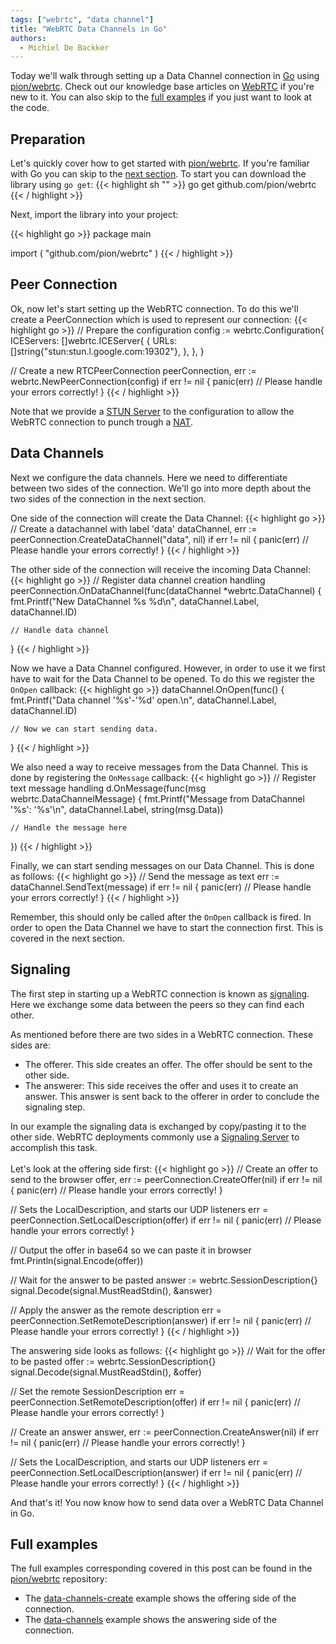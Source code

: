 ```yaml
---
tags: ["webrtc", "data channel"]
title: "WebRTC Data Channels in Go"
authors:
  - Michiel De Backker
---
```


Today we'll walk through setting up a Data Channel connection in [Go](https://golang.org/) using [pion/webrtc](https://github.com/pion/webrtc). Check out our knowledge base articles on [WebRTC](/knowledge-base/webrtc/) if you're new to it. You can also skip to the [full examples](#full-examples) if you just want to look at the code.

## Preparation
Let's quickly cover how to get started with [pion/webrtc](https://github.com/pion/webrtc). If you're familiar with Go you can skip to the [next section](#peer-connection). To start you can download the library using `go get`:
{{< highlight sh "" >}}
go get github.com/pion/webrtc
{{< / highlight >}}

Next, import the library into your project:

{{< highlight go >}}
package main

import (
	"github.com/pion/webrtc"
)
{{< / highlight >}}

## Peer Connection
Ok, now let's start setting up the WebRTC connection. To do this we'll create a PeerConnection which is used to represent our connection:
{{< highlight go >}}
// Prepare the configuration
config := webrtc.Configuration{
    ICEServers: []webrtc.ICEServer{
        {
            URLs: []string{"stun:stun.l.google.com:19302"},
        },
    },
}

// Create a new RTCPeerConnection
peerConnection, err := webrtc.NewPeerConnection(config)
if err != nil {
    panic(err) // Please handle your errors correctly!
}
{{< / highlight >}}

Note that we provide a [STUN Server](/knowledge-base/webrtc/webrtc-architecture/#stun-server) to the configuration to allow the WebRTC connection to punch trough a [NAT](/knowledge-base/webrtc/webrtc-intro/#network-address-translation).

## Data Channels
Next we configure the data channels. Here we need to differentiate between two sides of the connection. We'll go into more depth about the two sides of the connection in the next section.

One side of the connection will create the Data Channel:
{{< highlight go >}}
// Create a datachannel with label 'data'
dataChannel, err := peerConnection.CreateDataChannel("data", nil)
if err != nil {
    panic(err) // Please handle your errors correctly!
}
{{< / highlight >}}

The other side of the connection will receive the incoming Data Channel:
{{< highlight go >}}
// Register data channel creation handling
peerConnection.OnDataChannel(func(dataChannel *webrtc.DataChannel) {
    fmt.Printf("New DataChannel %s %d\n", dataChannel.Label, dataChannel.ID)

    // Handle data channel
}
{{< / highlight >}}

Now we have a Data Channel configured. However, in order to use it we first have to wait for the Data Channel to be opened. To do this we register the `OnOpen` callback:
{{< highlight go >}}
dataChannel.OnOpen(func() {
    fmt.Printf("Data channel '%s'-'%d' open.\n", dataChannel.Label, dataChannel.ID)

    // Now we can start sending data.
}
{{< / highlight >}}

We also need a way to receive messages from the Data Channel. This is done by registering the `OnMessage` callback:
{{< highlight go >}}
// Register text message handling
d.OnMessage(func(msg webrtc.DataChannelMessage) {
    fmt.Printf("Message from DataChannel '%s': '%s'\n", dataChannel.Label, string(msg.Data))

    // Handle the message here
})
{{< / highlight >}}

Finally, we can start sending messages on our Data Channel. This is done as follows:
{{< highlight go >}}
// Send the message as text
err := dataChannel.SendText(message)
if err != nil {
    panic(err) // Please handle your errors correctly!
}
{{< / highlight >}}

Remember, this should only be called after the `OnOpen` callback is fired. In order to open the Data Channel we have to start the connection first. This is covered in the next section.

## Signaling
The first step in starting up a WebRTC connection is known as [signaling](/knowledge-base/webrtc/webrtc-intro/#signaling). Here we exchange some data between the peers so they can find each other.

As mentioned before there are two sides in a WebRTC connection. These sides are:

- The offerer. This side creates an offer. The offer should be sent to the other side.
- The answerer: This side receives the offer and uses it to create an answer. This answer is sent back to the offerer in order to conclude the signaling step.

In our example the signaling data is exchanged by copy/pasting it to the other side. WebRTC deployments commonly use a [Signaling Server](/knowledge-base/webrtc/webrtc-architecture/#signaling-server) to accomplish this task.
<br><br>
Let's look at the offering side first:
{{< highlight go >}}
// Create an offer to send to the browser
offer, err := peerConnection.CreateOffer(nil)
if err != nil {
    panic(err) // Please handle your errors correctly!
}

// Sets the LocalDescription, and starts our UDP listeners
err = peerConnection.SetLocalDescription(offer)
if err != nil {
    panic(err) // Please handle your errors correctly!
}

// Output the offer in base64 so we can paste it in browser
fmt.Println(signal.Encode(offer))

// Wait for the answer to be pasted
answer := webrtc.SessionDescription{}
signal.Decode(signal.MustReadStdin(), &answer)

// Apply the answer as the remote description
err = peerConnection.SetRemoteDescription(answer)
if err != nil {
    panic(err)  // Please handle your errors correctly!
}
{{< / highlight >}}

The answering side looks as follows:
{{< highlight go >}}
// Wait for the offer to be pasted
offer := webrtc.SessionDescription{}
signal.Decode(signal.MustReadStdin(), &offer)

// Set the remote SessionDescription
err = peerConnection.SetRemoteDescription(offer)
if err != nil {
    panic(err)  // Please handle your errors correctly!
}

// Create an answer
answer, err := peerConnection.CreateAnswer(nil)
if err != nil {
    panic(err)  // Please handle your errors correctly!
}

// Sets the LocalDescription, and starts our UDP listeners
err = peerConnection.SetLocalDescription(answer)
if err != nil {
    panic(err)  // Please handle your errors correctly!
}
{{< / highlight >}}

And that's it! You now know how to send data over a WebRTC Data Channel in Go.

## Full examples
The full examples corresponding covered in this post can be found in the [pion/webrtc](https://github.com/pion/webrtc) repository:

- The [data-channels-create](https://github.com/pion/webrtc/tree/master/examples/data-channels-create) example shows the offering side of the connection.
- The [data-channels](https://github.com/pion/webrtc/tree/master/examples/data-channels) example shows the answering side of the connection.
